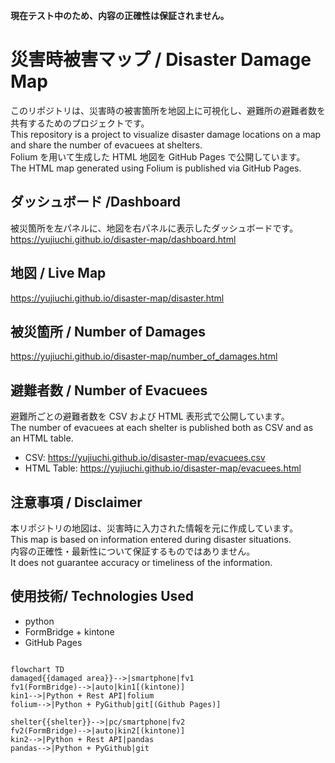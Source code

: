 **現在テスト中のため、内容の正確性は保証されません。**

# 災害時被害マップ / Disaster Damage Map

このリポジトリは、災害時の被害箇所を地図上に可視化し、避難所の避難者数を共有するためのプロジェクトです。  
This repository is a project to visualize disaster damage locations on a map and share the number of evacuees at shelters.  
Folium を用いて生成した HTML 地図を GitHub Pages で公開しています。  
The HTML map generated using Folium is published via GitHub Pages.  

## ダッシュボード /Dashboard
被災箇所を左パネルに、地図を右パネルに表示したダッシュボードです。  
https://yujiuchi.github.io/disaster-map/dashboard.html

## 地図 / Live Map
https://yujiuchi.github.io/disaster-map/disaster.html

## 被災箇所 / Number of Damages
https://yujiuchi.github.io/disaster-map/number_of_damages.html

## 避難者数 / Number of Evacuees
避難所ごとの避難者数を CSV および HTML 表形式で公開しています。  
The number of evacuees at each shelter is published both as CSV and as an HTML table.  

- CSV: https://yujiuchi.github.io/disaster-map/evacuees.csv  
- HTML Table: https://yujiuchi.github.io/disaster-map/evacuees.html  

## 注意事項 / Disclaimer
本リポジトリの地図は、災害時に入力された情報を元に作成しています。  
This map is based on information entered during disaster situations.  
内容の正確性・最新性について保証するものではありません。  
It does not guarantee accuracy or timeliness of the information.  


## 使用技術/ Technologies Used
- python 
- FormBridge + kintone
- GitHub Pages

```mermaid

flowchart TD
damaged{{damaged area}}-->|smartphone|fv1
fv1(FormBridge)-->|auto|kin1[(kintone)]
kin1-->|Python + Rest API|folium
folium-->|Python + PyGithub|git[(Github Pages)]

shelter{{shelter}}-->|pc/smartphone|fv2
fv2(FormBridge)-->|auto|kin2[(kintone)]
kin2-->|Python + Rest API|pandas
pandas-->|Python + PyGithub|git

```
